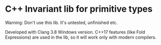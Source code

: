 # C++ Invariant lib for primitive types
Warning: Don't use this lib. It's untested, unfinished etc.

Developed with Clang 3.8 Windows version.
C++17 features (like Fold Expressions) are used in the lib, so it will work only with modern compilers.
